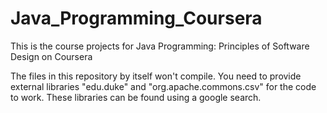 # Java_Programming_Coursera
This is the course projects for Java Programming: Principles of Software Design on Coursera

The files in this repository by itself won't compile. You need to provide external libraries "edu.duke" and "org.apache.commons.csv" for the code to work. These libraries can be found using a google search. 

